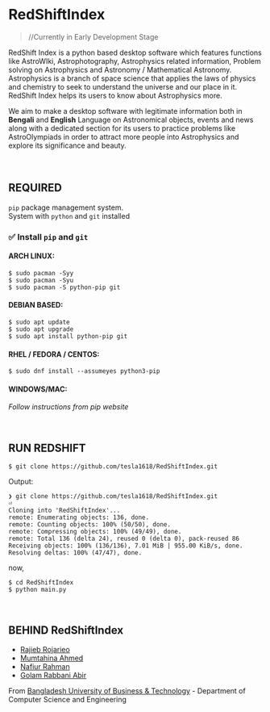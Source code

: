 <br/>

# RedShiftIndex

>//Currently in Early Development Stage

RedShift Index is a python based desktop software which features functions like AstroWIki, Astrophotography, Astrophysics related information, Problem solving on Astrophysics and Astronomy / Mathematical Astronomy. Astrophysics is a branch of space science that applies the laws of physics and chemistry to seek to understand the universe and our place in it. RedShift Index helps its users to know about Astrophysics more.

We aim to make a desktop software with legitimate information both in **Bengali** and **English** Language on Astronomical objects, events and news along with a dedicated section for its users to practice problems like AstroOlympiads in order to attract more people into Astrophysics and explore its significance and beauty.
<br/><br/><br/>
## REQUIRED

`pip` package management system. <br/>
System with `python` and `git` installed


### ✅ Install `pip` and `git`

#### ARCH LINUX:
```
$ sudo pacman -Syy
$ sudo pacman -Syu
$ sudo pacman -S python-pip git
```

#### DEBIAN BASED:
```
$ sudo apt update
$ sudo apt upgrade
$ sudo apt install python-pip git
```

#### RHEL / FEDORA / CENTOS:
```
$ sudo dnf install --assumeyes python3-pip
```

#### WINDOWS/MAC:

_Follow instructions from pip website_

<br>

## RUN REDSHIFT


```
$ git clone https://github.com/tesla1618/RedShiftIndex.git
```
Output:
```
❯ git clone https://github.com/tesla1618/RedShiftIndex.git                    ⏎
Cloning into 'RedShiftIndex'...
remote: Enumerating objects: 136, done.
remote: Counting objects: 100% (50/50), done.
remote: Compressing objects: 100% (49/49), done.
remote: Total 136 (delta 24), reused 0 (delta 0), pack-reused 86
Receiving objects: 100% (136/136), 7.01 MiB | 955.00 KiB/s, done.
Resolving deltas: 100% (47/47), done.

```
now,
```
$ cd RedShiftIndex
$ python main.py
```
<br/>

## BEHIND RedShiftIndex

- [Rajieb Rojarieo](https://github.com/tesla1618)
- [Mumtahina Ahmed](https://github.com/remesis)
- [Nafiur Rahman](https://github.com/Nafiur01)
- [Golam Rabbani Abir](https://github.com/Abir0606)

From [Bangladesh University of Business & Technology](https://bubt.edu.bd) - Department of Computer Science and Engineering
